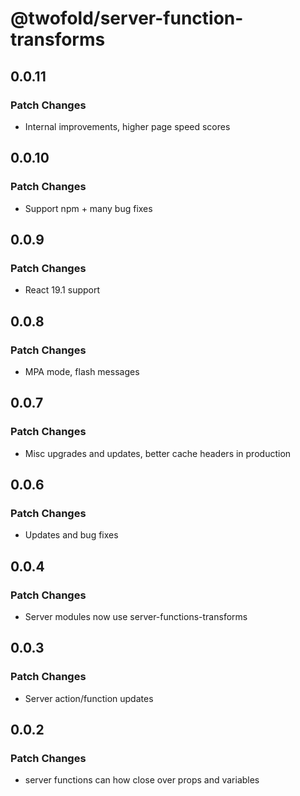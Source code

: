 # @twofold/server-function-transforms

## 0.0.11

### Patch Changes

- Internal improvements, higher page speed scores

## 0.0.10

### Patch Changes

- Support npm + many bug fixes

## 0.0.9

### Patch Changes

- React 19.1 support

## 0.0.8

### Patch Changes

- MPA mode, flash messages

## 0.0.7

### Patch Changes

- Misc upgrades and updates, better cache headers in production

## 0.0.6

### Patch Changes

- Updates and bug fixes

## 0.0.4

### Patch Changes

- Server modules now use server-functions-transforms

## 0.0.3

### Patch Changes

- Server action/function updates

## 0.0.2

### Patch Changes

- server functions can how close over props and variables
